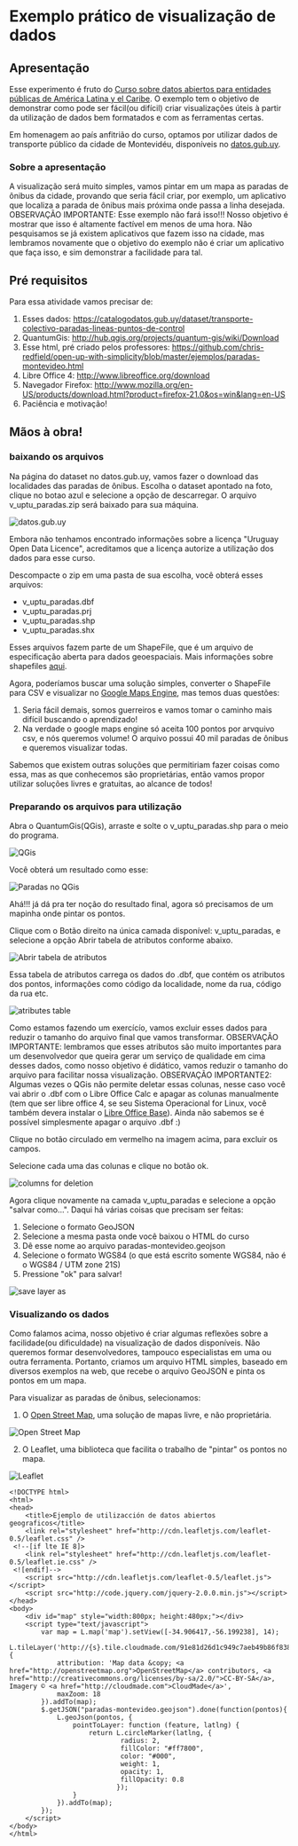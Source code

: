 ﻿Exemplo prático de visualização de dados
===========================================================

## Apresentação ##

Esse experimento é fruto do [Curso sobre datos abiertos para entidades públicas de América Latina y el Caribe](http://www.od4d.org/2013/05/28/curso-sobre-datos-abiertos-para-entidades-publicas-de-america-latina-y-el-caribe/). O exemplo tem o objetivo de demonstrar como pode ser fácil(ou difícil) criar visualizações úteis à partir da utilização de dados bem formatados e com as ferramentas certas.

Em homenagem ao país anfitrião do curso, optamos por utilizar dados de transporte público da cidade de Montevidéu, disponíveis no [datos.gub.uy](http://datos.gub.uy/). 

### Sobre a apresentação ###

A visualização será muito simples, vamos pintar em um mapa as paradas de ônibus da cidade, provando que seria fácil criar, por exemplo, um aplicativo que localiza a parada de ônibus mais próxima onde passa a linha desejada. 
OBSERVAÇÃO IMPORTANTE: Esse exemplo não fará isso!!! Nosso objetivo é mostrar que isso é altamente factível em menos de uma hora. Não pesquisamos se já existem aplicativos que fazem isso na cidade, mas lembramos novamente que o objetivo do exemplo não é criar um aplicativo que faça isso, e sim demonstrar a facilidade para tal.

## Pré requisitos ###

Para essa atividade vamos precisar de:

1. Esses dados: <https://catalogodatos.gub.uy/dataset/transporte-colectivo-paradas-lineas-puntos-de-control>
2. QuantumGis: <http://hub.qgis.org/projects/quantum-gis/wiki/Download>
3. Esse html, pré criado pelos professores: <https://github.com/chris-redfield/open-up-with-simplicity/blob/master/ejemplos/paradas-montevideo.html>
4. Libre Office 4: <http://www.libreoffice.org/download>
5. Navegador Firefox: <http://www.mozilla.org/en-US/products/download.html?product=firefox-21.0&os=win&lang=en-US>
6. Paciência e motivação!


## Mãos à obra! ##

### baixando os arquivos ###

Na página do dataset no datos.gub.uy, vamos fazer o download das localidades das paradas de ônibus. Escolha o dataset apontado na foto, clique no botao azul e selecione a opção de descarregar. O arquivo v_uptu_paradas.zip será baixado para sua máquina.

![datos.gub.uy](https://dl.dropboxusercontent.com/u/18364240/datos.gub.uy.png)

Embora não tenhamos encontrado informações sobre a licença "Uruguay Open Data Licence", acreditamos que a licença autorize a utilização dos dados para esse curso.

Descompacte o zip em uma pasta de sua escolha, você obterá esses arquivos:
* v_uptu_paradas.dbf
* v_uptu_paradas.prj
* v_uptu_paradas.shp
* v_uptu_paradas.shx

Esses arquivos fazem parte de um ShapeFile, que é um arquivo de especificação aberta para dados geoespaciais. Mais informações sobre shapefiles [aqui](https://en.wikipedia.org/wiki/Shapefile).

Agora, poderíamos buscar uma solução simples, converter o ShapeFile para CSV e visualizar no [Google Maps Engine](https://mapsengine.google.com), mas temos duas questões:
1. Seria fácil demais, somos guerreiros e vamos tomar o caminho mais difícil buscando o aprendizado!
2. Na verdade o google maps engine só aceita 100 pontos por arvquivo csv, e nós queremos volume! O arquivo possui 40 mil paradas de ônibus e queremos visualizar todas.

Sabemos que existem outras soluções que permitiriam fazer coisas como essa, mas as que conhecemos são proprietárias, então vamos propor utilizar soluções livres e gratuitas, ao alcance de todos!

### Preparando os arquivos para utilização ###

Abra o QuantumGis(QGis), arraste e solte o v_uptu_paradas.shp para o meio do programa.

![QGis](https://dl.dropboxusercontent.com/u/18364240/drag-and-drop.png)

Você obterá um resultado como esse:

![Paradas no QGis](https://dl.dropboxusercontent.com/u/18364240/bus-stops-QGis.jpg)

Ahá!!! já dá pra ter noção do resultado final, agora só precisamos de um mapinha onde pintar os pontos.

Clique com o Botão direito na única camada disponível: v_uptu_paradas, e selecione a opção Abrir tabela de atributos conforme abaixo.

![Abrir tabela de atributos](https://dl.dropboxusercontent.com/u/18364240/open-atribute-table.png)

Essa tabela de atributos carrega os dados do .dbf, que contém os atributos dos pontos, informações como código da localidade, nome da rua, código da rua etc.

![atributes table](https://dl.dropboxusercontent.com/u/18364240/tabela-de-atributos.jpg)

Como estamos fazendo um exercícío, vamos excluir esses dados para reduzir o tamanho do arquivo final que vamos transformar.
OBSERVAÇÃO IMPORTANTE: lembramos que esses atributos são muito importantes para um desenvolvedor que queira gerar um serviço de qualidade em cima desses dados, como nosso objetivo é didático, vamos reduzir o tamanho do arquivo para facilitar nossa visualização.
OBSERVAÇÃO IMPORTANTE2: Algumas vezes o QGis não permite deletar essas colunas, nesse caso você vai abrir o .dbf com o Libre Office Calc e apagar as colunas manualmente (tem que ser libre office 4, se seu Sistema Operacional for Linux, você também devera instalar o [Libre Office Base](http://pt-br.libreoffice.org/libreoffice/base/)). Ainda não sabemos se é possível simplesmente apagar o arquivo .dbf :)

Clique no botão circulado em vermelho na imagem acima, para excluir os campos. 

Selecione cada uma das colunas e clique no botão ok.

![columns for deletion](https://dl.dropboxusercontent.com/u/18364240/delete-atributes.png)

Agora clique novamente na camada v_uptu_paradas e selecione a opção "salvar como...". Daqui há várias coisas que precisam ser feitas:

1. Selecione o formato GeoJSON
2. Selecione a mesma pasta onde você baixou o HTML do curso 
3. Dê esse nome ao arquivo paradas-montevideo.geojson
3. Selecione o formato WGS84 (o que está escrito somente WGS84, não é o WGS84 / UTM zone 21S)
4. Pressione "ok" para salvar!

![save layer as](https://dl.dropboxusercontent.com/u/18364240/save-layer-as.jpg)

### Visualizando os dados ###

Como falamos acima, nosso objetivo é criar algumas reflexões sobre a facilidade(ou dificuldade) na visualização de dados disponíveis. Não queremos formar desenvolvedores, tampouco especialistas em uma ou outra ferramenta.
Portanto, criamos um arquivo HTML simples, baseado em diversos exemplos na web, que recebe o arquivo GeoJSON e pinta os pontos em um mapa.

Para visualizar as paradas de ônibus, selecionamos:

1. O [Open Street Map](http://www.openstreetmap.org/), uma solução de mapas livre, e não proprietária.

![Open Street Map](http://www.openstreetmap.org/assets/osm_logo-0c85efbce2a8dac886d90b6b3609c55d.png)

2. O Leaflet, uma biblioteca que facilita o trabalho de "pintar" os pontos no mapa.

![Leaflet](http://leafletjs.com/docs/images/logo.png)

	<!DOCTYPE html>
	<html>
	<head>
		<title>Ejemplo de utilizacción de datos abiertos geograficos</title>
		<link rel="stylesheet" href="http://cdn.leafletjs.com/leaflet-0.5/leaflet.css" />
	 <!--[if lte IE 8]>
		<link rel="stylesheet" href="http://cdn.leafletjs.com/leaflet-0.5/leaflet.ie.css" />
	 <![endif]-->
		<script src="http://cdn.leafletjs.com/leaflet-0.5/leaflet.js"></script>
		<script src="http://code.jquery.com/jquery-2.0.0.min.js"></script>
	</head>
	<body>
		<div id="map" style="width:800px; height:480px;"></div>
		<script type="text/javascript">
			var map = L.map('map').setView([-34.906417,-56.199238], 14);
			L.tileLayer('http://{s}.tile.cloudmade.com/91e81d26d1c949c7aeb49b86f8381ad3/997/256/{z}/{x}/{y}.png', {
				attribution: 'Map data &copy; <a href="http://openstreetmap.org">OpenStreetMap</a> contributors, <a href="http://creativecommons.org/licenses/by-sa/2.0/">CC-BY-SA</a>, Imagery © <a href="http://cloudmade.com">CloudMade</a>',
				maxZoom: 18
			}).addTo(map);
			$.getJSON("paradas-montevideo.geojson").done(function(pontos){
				L.geoJson(pontos, {
					pointToLayer: function (feature, latlng) {
						return L.circleMarker(latlng, {
								radius: 2,
								fillColor: "#ff7800",
								color: "#000",
								weight: 1,
								opacity: 1,
								fillOpacity: 0.8
							   });
					}
				}).addTo(map);
			});
		</script>
	</body>
	</html>




